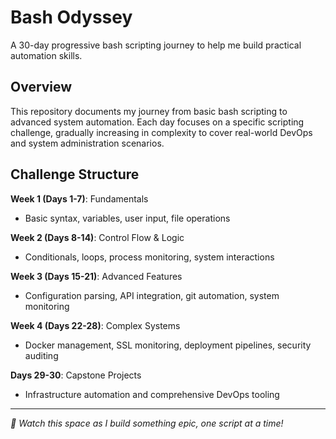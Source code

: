 # Bash Odyssey

A 30-day progressive bash scripting journey to help me build practical automation skills.

## Overview

This repository documents my journey from basic bash scripting to advanced system automation. Each day focuses on a specific scripting challenge, gradually increasing in complexity to cover real-world DevOps and system administration scenarios.

## Challenge Structure

**Week 1 (Days 1-7)**: Fundamentals
- Basic syntax, variables, user input, file operations

**Week 2 (Days 8-14)**: Control Flow & Logic  
- Conditionals, loops, process monitoring, system interactions

**Week 3 (Days 15-21)**: Advanced Features
- Configuration parsing, API integration, git automation, system monitoring

**Week 4 (Days 22-28)**: Complex Systems
- Docker management, SSL monitoring, deployment pipelines, security auditing

**Days 29-30**: Capstone Projects
- Infrastructure automation and comprehensive DevOps tooling

---

*🚀 Watch this space as I build something epic, one script at a time!*
